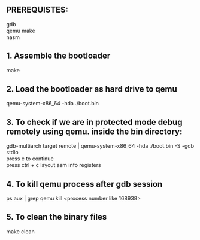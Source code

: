 ## PREREQUISTES:  

gdb  
qemu
make  
nasm  

## 1. Assemble the bootloader
make

## 2. Load the bootloader as hard drive to qemu
qemu-system-x86_64 -hda ./boot.bin  

## 3. To check if we are in protected mode debug remotely using qemu. inside the bin directory:  
gdb-multiarch
target remote | qemu-system-x86_64 -hda ./boot.bin -S -gdb stdio  
press c to continue  
press ctrl + c 
layout asm
info registers


## 4. To kill qemu process after gdb session 
ps aux | grep qemu
kill <process number like 168938>

## 5. To clean the binary files  
make clean
